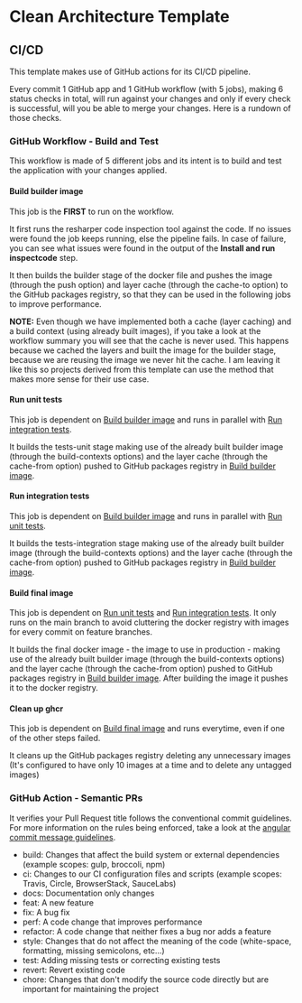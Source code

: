 # Clean Architecture Template

## CI/CD

This template makes use of GitHub actions for its CI/CD pipeline.

Every commit 1 GitHub app and 1 GitHub workflow (with 5 jobs), making 6 status checks in total, will run against your
changes and only if every check is successful, will you be able to merge your changes. Here is a rundown of those
checks.

### GitHub Workflow - Build and Test

This workflow is made of 5 different jobs and its intent is to build and test the application with your changes applied.

#### Build builder image

This job is the **FIRST** to run on the workflow.

It first runs the resharper code inspection tool against the code. If no issues were found the job keeps running, else
the pipeline fails. In case of failure, you can see what issues were found in the output of the
**Install and run inspectcode** step.

It then builds the builder stage of the docker file and pushes the image (through the push option) and layer cache
(through the cache-to option) to the GitHub packages registry, so that they can be used in the following jobs to improve
performance.

**NOTE:** Even though we have implemented both a cache (layer caching) and a build context (using already built images),
if you take a look at the workflow summary you will see that the cache is never used. This happens because we cached
the layers and built the image for the builder stage, because we are reusing the image we never hit the cache. I am
leaving it like this so projects derived from this template can use the method that makes more sense for their use case.

#### Run unit tests

This job is dependent on [Build builder image](#build-builder-image) and runs in parallel
with [Run integration tests](#run-integration-tests).

It builds the tests-unit stage making use of the already built builder image (through the build-contexts options) and
the layer cache (through the cache-from option) pushed to GitHub packages registry
in [Build builder image](#build-builder-image).

#### Run integration tests

This job is dependent on [Build builder image](#build-builder-image) and runs in parallel
with [Run unit tests](#run-unit-tests).

It builds the tests-integration stage making use of the already built builder image (through the build-contexts options)
and the layer cache (through the cache-from option) pushed to GitHub packages registry
in [Build builder image](#build-builder-image).

#### Build final image

This job is dependent on [Run unit tests](#run-unit-tests) and [Run integration tests](#run-integration-tests). It only
runs on the main branch to avoid
cluttering the docker registry with images for every commit on feature branches.

It builds the final docker image - the image to use in production - making use of the already built builder image
(through the build-contexts options) and the layer cache (through the cache-from option) pushed to GitHub packages
registry in [Build builder image](#build-builder-image). After building the image it pushes it to the docker registry.

#### Clean up ghcr

This job is dependent on [Build final image](#build-final-image) and runs everytime, even if one of the other steps
failed.

It cleans up the GitHub packages registry deleting any unnecessary images (It's configured to have only 10 images at a
time and to delete any untagged images)

### GitHub Action - Semantic PRs

It verifies your Pull Request title follows the conventional commit guidelines. For more information on the rules being
enforced, take a look at
the [angular commit message guidelines](https://github.com/angular/angular/blob/22b96b9/CONTRIBUTING.md#-commit-message-guidelines).

- build: Changes that affect the build system or external dependencies (example scopes: gulp, broccoli, npm)
- ci: Changes to our CI configuration files and scripts (example scopes: Travis, Circle, BrowserStack, SauceLabs)
- docs: Documentation only changes
- feat: A new feature
- fix: A bug fix
- perf: A code change that improves performance
- refactor: A code change that neither fixes a bug nor adds a feature
- style: Changes that do not affect the meaning of the code (white-space, formatting, missing semicolons, etc...)
- test: Adding missing tests or correcting existing tests
- revert: Revert existing code
- chore: Changes that don't modify the source code directly but are important for maintaining the project
